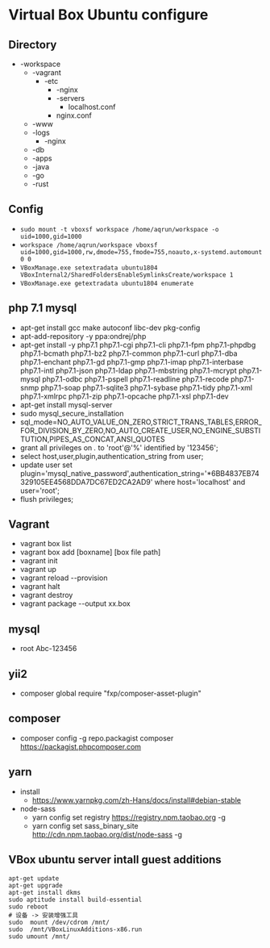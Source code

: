 # Virtual Box Ubuntu configure

## Directory

* -workspace                            
    * -vagrant
        * -etc
            * -nginx
            * -servers
                * localhost.conf
            * nginx.conf
    * -www
    * -logs
        * -nginx
    * -db
    * -apps
    * -java
    * -go
    * -rust

## Config

* `sudo mount -t vboxsf workspace /home/aqrun/workspace -o uid=1000,gid=1000`
* `workspace /home/aqrun/workspace vboxsf uid=1000,gid=1000,rw,dmode=755,fmode=755,noauto,x-systemd.automount 0 0`
* `VBoxManage.exe setextradata ubuntu1804 VBoxInternal2/SharedFoldersEnableSymlinksCreate/workspace 1`
* `VBoxManage.exe getextradata ubuntu1804 enumerate`

## php 7.1 mysql

* apt-get install gcc make autoconf libc-dev pkg-config
* apt-add-repository -y ppa:ondrej/php
* apt-get install -y php7.1 php7.1-cgi php7.1-cli  php7.1-fpm php7.1-phpdbg php7.1-bcmath php7.1-bz2 php7.1-common php7.1-curl php7.1-dba php7.1-enchant php7.1-gd php7.1-gmp php7.1-imap php7.1-interbase php7.1-intl php7.1-json php7.1-ldap php7.1-mbstring php7.1-mcrypt php7.1-mysql php7.1-odbc php7.1-pspell php7.1-readline php7.1-recode php7.1-snmp php7.1-soap php7.1-sqlite3 php7.1-sybase php7.1-tidy php7.1-xml php7.1-xmlrpc php7.1-zip php7.1-opcache php7.1-xsl php7.1-dev
* apt-get install mysql-server
* sudo mysql_secure_installation
* sql_mode=NO_AUTO_VALUE_ON_ZERO,STRICT_TRANS_TABLES,ERROR_FOR_DIVISION_BY_ZERO,NO_AUTO_CREATE_USER,NO_ENGINE_SUBSTITUTION,PIPES_AS_CONCAT,ANSI_QUOTES
* grant all privileges on *.* to 'root'@'%' identified by '123456';
* select host,user,plugin,authentication_string from user;
* update user set plugin='mysql_native_password',authentication_string='*6BB4837EB74329105EE4568DDA7DC67ED2CA2AD9' where host='localhost' and user='root';
* flush privileges; 

## Vagrant

* vagrant box list
* vagrant box add [boxname] [box file path]
* vagrant init
* vagrant up
* vagrant reload --provision
* vagrant halt
* vagrant destroy
* vagrant package --output xx.box

## mysql

* root Abc-123456

## yii2

* composer global require "fxp/composer-asset-plugin"

## composer

* composer config -g repo.packagist composer https://packagist.phpcomposer.com

## yarn

* install
    * https://www.yarnpkg.com/zh-Hans/docs/install#debian-stable
* node-sass
    * yarn config set registry https://registry.npm.taobao.org -g
    * yarn config set sass_binary_site http://cdn.npm.taobao.org/dist/node-sass -g

## VBox ubuntu server intall guest additions

```shell
apt-get update
apt-get upgrade
apt-get install dkms
sudo aptitude install build-essential
sudo reboot
# 设备 -> 安装增强工具
sudo  mount /dev/cdrom /mnt/
sudo  /mnt/VBoxLinuxAdditions-x86.run
sudo umount /mnt/
```